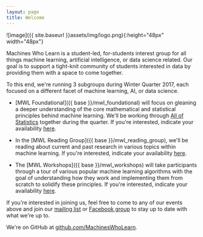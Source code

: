 ```yaml
---
layout: page
title: Welcome
---
```


![image]({{ site.baseurl }}assets/img/logo.png){:height="48px" width="48px"}

Machines Who Learn is a student-led, for-students interest group for all things
machine learning, artificial intelligence, or data science related. Our goal is
to support a tight-knit community of students interested in data by providing
them with a space to come together.

To this end, we're running 3 subgroups during Winter Quarter 2017, each focused
on a different facet of machine learning, AI, or data science.

- [MWL Foundational]({{ base }}/mwl_foundational) will focus on gleaning a
deeper understanding of the core mathematical and statistical principles behind
machine learning. We'll be working through
[All of Statistics](http://www.stat.cmu.edu/~larry/all-of-statistics/) together
during the quarter. If you're interested, indicate your availability
[here](http://when2meet.com/?5933343-yXAqa).

- In the [MWL Reading Group]({{ base }}/mwl_reading_group), we'll be reading
  about current and past research in various topics within machine learning. If
  you're interested, indicate your availability
  [here](http://www.when2meet.com/?5933347-woiWe).

- The [MWL Workshops]({{ base }}/mwl_workshops) will take participants through a
  tour of various popular machine learning algorithms with the goal of
  understanding how they work and implementing them from scratch to solidify
  these principles. If you're interested, indicate your availability
  [here](http://www.when2meet.com/?5933344-NiEP3).

If you're interested in joining us, feel free to come to any of our events
above and join our [mailing list](https://groups.google.com/forum/#!forum/machines-who-learn/join) or
[Facebook group](https://www.facebook.com/groups/MachinesWhoLearn) to stay up to
date with what we're up to.

We're on GitHub at [github.com/MachinesWhoLearn](https://github.com/MachinesWhoLearn).

